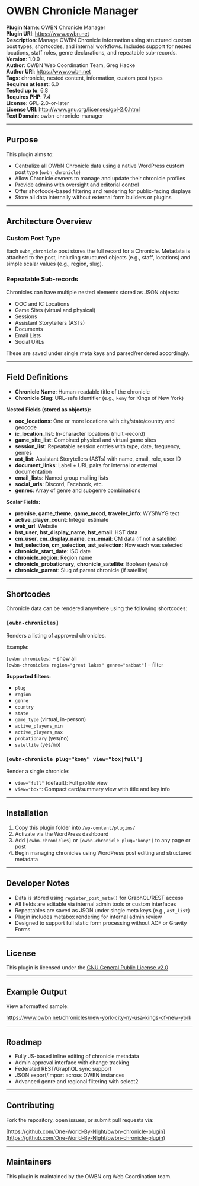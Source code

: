 # OWBN Chronicle Manager

**Plugin Name**: OWBN Chronicle Manager  
**Plugin URI**: https://www.owbn.net  
**Description**: Manage OWBN Chronicle information using structured custom post types, shortcodes, and internal workflows. Includes support for nested locations, staff roles, genre declarations, and repeatable sub-records.  
**Version**: 1.0.0  
**Author**: OWBN Web Coordination Team, Greg Hacke  
**Author URI**: https://www.owbn.net  
**Tags**: chronicle, nested content, information, custom post types  
**Requires at least**: 6.0  
**Tested up to**: 6.8  
**Requires PHP**: 7.4  
**License**: GPL-2.0-or-later  
**License URI**: http://www.gnu.org/licenses/gpl-2.0.html  
**Text Domain**: owbn-chronicle-manager  

---

## Purpose

This plugin aims to:

- Centralize all OWbN Chronicle data using a native WordPress custom post type (`owbn_chronicle`)
- Allow Chronicle owners to manage and update their chronicle profiles
- Provide admins with oversight and editorial control
- Offer shortcode-based filtering and rendering for public-facing displays
- Store all data internally without external form builders or plugins

---

## Architecture Overview

### Custom Post Type

Each `owbn_chronicle` post stores the full record for a Chronicle. Metadata is attached to the post, including structured objects (e.g., staff, locations) and simple scalar values (e.g., region, slug).

### Repeatable Sub-records

Chronicles can have multiple nested elements stored as JSON objects:

- OOC and IC Locations
- Game Sites (virtual and physical)
- Sessions
- Assistant Storytellers (ASTs)
- Documents
- Email Lists
- Social URLs

These are saved under single meta keys and parsed/rendered accordingly.

---

## Field Definitions

- **Chronicle Name**: Human-readable title of the chronicle  
- **Chronicle Slug**: URL-safe identifier (e.g., `kony` for Kings of New York)  

**Nested Fields (stored as objects):**

- **ooc_locations**: One or more locations with city/state/country and geocode  
- **ic_location_list**: In-character locations (multi-record)  
- **game_site_list**: Combined physical and virtual game sites  
- **session_list**: Repeatable session entries with type, date, frequency, genres  
- **ast_list**: Assistant Storytellers (ASTs) with name, email, role, user ID  
- **document_links**: Label + URL pairs for internal or external documentation  
- **email_lists**: Named group mailing lists  
- **social_urls**: Discord, Facebook, etc.  
- **genres**: Array of genre and subgenre combinations  

**Scalar Fields:**

- **premise**, **game_theme**, **game_mood**, **traveler_info**: WYSIWYG text  
- **active_player_count**: Integer estimate  
- **web_url**: Website  
- **hst_user**, **hst_display_name**, **hst_email**: HST data  
- **cm_user**, **cm_display_name**, **cm_email**: CM data (if not a satellite)  
- **hst_selection**, **cm_selection**, **ast_selection**: How each was selected  
- **chronicle_start_date**: ISO date  
- **chronicle_region**: Region name  
- **chronicle_probationary**, **chronicle_satellite**: Boolean (yes/no)  
- **chronicle_parent**: Slug of parent chronicle (if satellite)  

---

## Shortcodes

Chronicle data can be rendered anywhere using the following shortcodes:

### `[owbn-chronicles]`

Renders a listing of approved chronicles.

Example:

`[owbn-chronicles]` – show all  
`[owbn-chronicles region="great lakes" genre="sabbat"]` – filter

**Supported filters:**

- `plug`
- `region`
- `genre`
- `country`
- `state`
- `game_type` (virtual, in-person)
- `active_players_min`
- `active_players_max`
- `probationary` (yes/no)
- `satellite` (yes/no)

### `[owbn-chronicle plug="kony" view="box|full"]`

Render a single chronicle:

- `view="full"` (default): Full profile view  
- `view="box"`: Compact card/summary view with title and key info  

---

## Installation

1. Copy this plugin folder into `/wp-content/plugins/`
2. Activate via the WordPress dashboard
3. Add `[owbn-chronicles]` or `[owbn-chronicle plug="kony"]` to any page or post
4. Begin managing chronicles using WordPress post editing and structured metadata

---

## Developer Notes

- Data is stored using `register_post_meta()` for GraphQL/REST access
- All fields are editable via internal admin tools or custom interfaces
- Repeatables are saved as JSON under single meta keys (e.g., `ast_list`)
- Plugin includes metabox rendering for internal admin review
- Designed to support full static form processing without ACF or Gravity Forms

---

## License

This plugin is licensed under the [GNU General Public License v2.0](http://www.gnu.org/licenses/gpl-2.0.html)

---

## Example Output

View a formatted sample:

https://www.owbn.net/chronicles/new-york-city-ny-usa-kings-of-new-york

---

## Roadmap

- Fully JS-based inline editing of chronicle metadata  
- Admin approval interface with change tracking  
- Federated REST/GraphQL sync support  
- JSON export/import across OWBN instances  
- Advanced genre and regional filtering with select2

---

## Contributing

Fork the repository, open issues, or submit pull requests via:

[https://github.com/One-World-By-Night/owbn-chronicle-plugin](https://github.com/One-World-By-Night/owbn-chronicle-plugin)

---

## Maintainers

This plugin is maintained by the OWBN.org Web Coordination team.